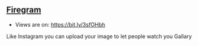 ## [Firegram](https://bit.ly/3sfOHbh)

- Views are on: https://bit.ly/3sfOHbh <br/>

Like Instagram you can upload your image to let people watch you Gallary
